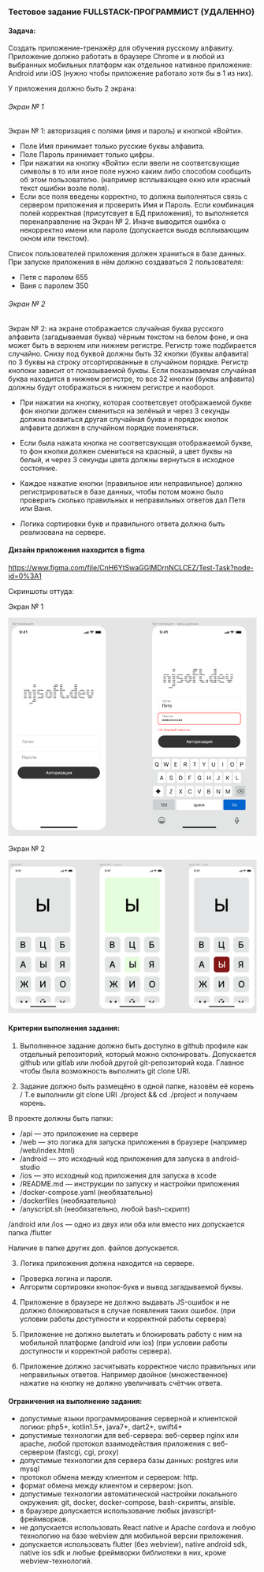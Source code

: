 ### Тестовое задание FULLSTACK-ПРОГРАММИСТ (УДАЛЕННО)

#### Задача:

Создать приложение-тренажёр для обучения русскому алфавиту.
Приложение должно работать в браузере Chrome и в любой из выбранных мобильных платформ как отдельное нативное приложение: Android или iOS (нужно чтобы приложение работало хотя бы в 1 из них).

У приложения должно быть 2 экрана:

###### Экран № 1

Экран № 1: авторизация с полями (имя и пароль) и кнопкой «Войти».
- Поле Имя принимает только русские буквы алфавита.
- Поле Пароль принимает только цифры.
- При нажатии на кнопку «Войти» если ввели не соответсвующие символы в то или иное поле нужно каким либо способом сообщить об этом пользователю. (например всплывающее окно или красный текст ошибки возле поля).
- Если все поля введены корректно, то должна выполняться связь с сервером приложения и проверить Имя и Пароль. Если комбинация полей корректная (присутсвует в БД приложения), то выполняется перенаправление на Экран № 2. Иначе выводится ошибка о некорректно имени или пароле (допускается выодв всплывающим окном или текстом).

Список пользователей приложения должен храниться в базе данных. При запуске приложения в нём должно создаваться 2 пользователя:
- Петя с паролем 655
- Ваня с паролем 350

###### Экран № 2

Экран № 2: на экране отображается случайная буква русского алфавита (загадываемая буква) чёрным текстом на белом фоне, и она может быть в верхнем или нижнем регистре. Регистр тоже подбирается случайно.
Снизу под буквой должны быть 32 кнопки (буквы алфавита) по 3 буквы на строку отсортированные в случайном порядке.
Регистр кнопоки зависит от показываемой буквы.
Если показываемая случайная буква находится в нижнем регистре, то все 32 кнопки (буквы алфавита) должны будут отображаться в нижнем регистре и наоборот.


- При нажатии на кнопку, которая соответсвует отображаемой букве фон кнопки должен смениться на зелёный и через 3 секунды должна появиться другая случайная буква и порядок кнопок алфавита должен в случайном порядке поменяться.

- Если была нажата кнопка не соответсвующая отображаемой букве, то фон кнопки должен смениться на красный, а цвет буквы на белый, и через 3 секунды цвета должны вернуться в исходное состояние.

- Каждое нажатие кнопки (правильное или неправильное) должно регистрироваться в базе данных, чтобы потом можно было проверить сколько правильных и неправильных ответов дал Петя или Ваня.

- Логика сортировки букв и правильного ответа должна быть реализована на сервере.

####  Дизайн приложения находится в figma

https://www.figma.com/file/CnH6YtSwaGGlMDrnNCLCEZ/Test-Task?node-id=0%3A1

Скриншоты оттуда:

Экран № 1

![Image](fs1.png)

Экран № 2

![Image](fs2.png)

#### Критерии выполнения задания:

1. Выполненное задание должно быть доступно в github профиле как отдельный репозиторий, который можно склонировать.
   Допускается github или gitlab или любой другой git-репозиторий кода. Главное чтобы была возможность выполнить git clone URI.

2. Задание должно быть размещёно в одной папке, назовём её корень /
   Т.е выполнили git clone URI ./project && cd ./project и получаем корень.

В проекте должны быть папки:

- /api — это приложение на сервере
- /web — это логика для запуска приложения в браузере (например /web/index.html)
- /android — это исходный код приложения для запуска в android-studio
- /ios — это исходный код приложения для запуска в xcode
- /README.md — инструкции по запуску и настройки приложения
- /docker-compose.yaml (необязательно)
- /dockerfiles (необязательно)
- /anyscript.sh (необязательно, любой bash-скрипт)

/android или /ios — одно из двух или оба или вместо них допускается папка /flutter

Наличие в папке других доп. файлов допускается.

3. Логика приложения должна находится на сервере.
- Проверка логина и пароля.
- Алгоритм сортировки кнопок-букв и вывод загадываемой буквы.

4. Приложение в браузере не должно выдавать JS-ошибок и не должно блокироваться в случае появления таких ошибок. (при условии работы доступности и корректной работы сервера)

5. Приложение не должно вылетать и блокировать работу с ним на мобильной платформе (android или ios) (при условии работы доступности и корректной работы сервера).

6. Приложение должно засчитывать корректное число правильных или неправильных ответов. Например двойное (множественное) нажатие на кнопку не должно увеличивать счётчик ответа.

#### Ограничения на выполнение задания:
- допустимые языки программирования серверной и клиентской логики: php5+, kotlin1.5+, java7+, dart2+, swift4+
- допустимые технологии для веб-сервера: веб-сервер nginx или apache, любой протокол взаимодействия приложения с веб-сервером (fastcgi, cgi, proxy)
- допустимые технологии для сервера базы данных: postgres или mysql
- протокол обмена между клиентом и сервером: http.
- формат обмена между клиентом и сервером: json.
- допустимые технологии автоматической настройки локального окружения: git, docker, docker-compose, bash-скрипты, ansible.
- в браузере допускается использование любых javascript-фреймворков.
- не допускается использовать React native и Apache cordova и любую технологию на базе webview для мобильной версии приложения.
- допускается использовать flutter (без webview), native android sdk, native ios sdk и любые фреймворки библиотеки в них, кроме webview-технологий.